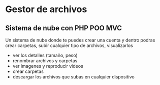 # Gestor de archivos
## Sistema de nube con PHP POO MVC

Un sistema de nube donde te puedes crear una cuenta y dentro podras crear carpetas, subir cualquier tipo de archivos, visualizarlos
* ver los detalles (tamaño, peso)
* renombrar archivos y carpetas
* ver imagenes y reproducir videos
* crear carpetas
* descargar los archivos que subas en cualquier dispositivo
